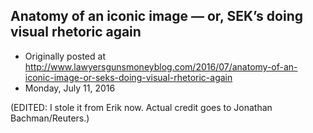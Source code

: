 ## Anatomy of an iconic image — or, SEK’s doing visual rhetoric again

 * Originally posted at http://www.lawyersgunsmoneyblog.com/2016/07/anatomy-of-an-iconic-image-or-seks-doing-visual-rhetoric-again
 * Monday, July 11, 2016

(EDITED: I stole it from Erik now. Actual credit goes to Jonathan Bachman/Reuters.)